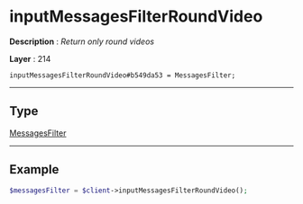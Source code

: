# inputMessagesFilterRoundVideo

**Description** : *Return only round videos*

**Layer** : 214

```tl
inputMessagesFilterRoundVideo#b549da53 = MessagesFilter;
```

---

## Type

[MessagesFilter](type/MessagesFilter)

---

## Example

```php
$messagesFilter = $client->inputMessagesFilterRoundVideo();
```